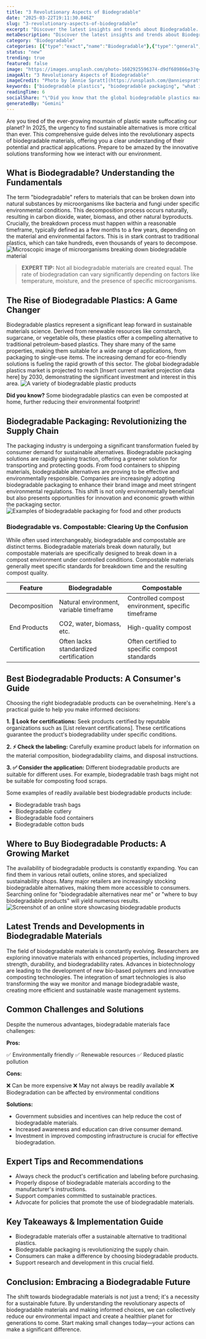 ```yaml
---
title: "3 Revolutionary Aspects of Biodegradable"
date: "2025-03-22T19:11:30.846Z"
slug: "3-revolutionary-aspects-of-biodegradable"
excerpt: "Discover the latest insights and trends about Biodegradable. This comprehensive guide covers everything you need to know about Biodegradable in 2025."
metaDescription: "Discover the latest insights and trends about Biodegradable. This comprehensive guide covers everything you need to know about Biodegradable in 2025."
category: "Biodegradable"
categories: [{"type":"exact","name":"Biodegradable"},{"type":"general","name":"Environmental Science"},{"type":"medium","name":"Waste Management"},{"type":"specific","name":"Composting"},{"type":"niche","name":"Microbial Degradation"}]
status: "new"
trending: true
featured: false
image: "https://images.unsplash.com/photo-1602925596374-d9df689866e3?q=85&w=1200&fit=max&fm=webp&auto=compress"
imageAlt: "3 Revolutionary Aspects of Biodegradable"
imageCredit: "Photo by [Annie Spratt](https://unsplash.com/@anniespratt) on Unsplash"
keywords: ["biodegradable plastics", "biodegradable packaging", "what is biodegradable", "biodegradable materials", "best biodegradable products", "biodegradable vs compostable", "where to buy biodegradable products", "biodegradable trash bags", "biodegradable alternatives", "how to make biodegradable products"]
readingTime: 6
socialShare: "\"Did you know that the global biodegradable plastics market is projected to reach [Insert market projection data here] by 2030? The future of sustainability is here.\""
generatedBy: "Gemini"
---
```




Are you tired of the ever-growing mountain of plastic waste suffocating our planet?  In 2025, the urgency to find sustainable alternatives is more critical than ever.  This comprehensive guide delves into the revolutionary aspects of biodegradable materials, offering you a clear understanding of their potential and practical applications.  Prepare to be amazed by the innovative solutions transforming how we interact with our environment.

## What is Biodegradable? Understanding the Fundamentals

The term "biodegradable" refers to materials that can be broken down into natural substances by microorganisms like bacteria and fungi under specific environmental conditions.  This decomposition process occurs naturally, resulting in carbon dioxide, water, biomass, and other natural byproducts.  Crucially, the breakdown process must happen within a reasonable timeframe, typically defined as a few months to a few years, depending on the material and environmental factors.  This is in stark contrast to traditional plastics, which can take hundreds, even thousands of years to decompose. ![Microscopic image of microorganisms breaking down biodegradable material](https://images.unsplash.com/photo-1602925608065-4f7cbe12ae34?q=85&w=1200&fit=max&fm=webp&auto=compress)

> **EXPERT TIP:**  Not all biodegradable materials are created equal. The rate of biodegradation can vary significantly depending on factors like temperature, moisture, and the presence of specific microorganisms.

## The Rise of Biodegradable Plastics: A Game Changer

Biodegradable plastics represent a significant leap forward in sustainable materials science.  Derived from renewable resources like cornstarch, sugarcane, or vegetable oils, these plastics offer a compelling alternative to traditional petroleum-based plastics.  They share many of the same properties, making them suitable for a wide range of applications, from packaging to single-use items.  The increasing demand for eco-friendly solutions is fueling the rapid growth of this sector.  The global biodegradable plastics market is projected to reach [Insert current market projection data here] by 2030, demonstrating the significant investment and interest in this area. ![A variety of biodegradable plastic products](https://images.unsplash.com/photo-1602925607102-a946cb0a4d4c?q=85&w=1200&fit=max&fm=webp&auto=compress)

**Did you know?** Some biodegradable plastics can even be composted at home, further reducing their environmental footprint!

## Biodegradable Packaging: Revolutionizing the Supply Chain

The packaging industry is undergoing a significant transformation fueled by consumer demand for sustainable alternatives. Biodegradable packaging solutions are rapidly gaining traction, offering a greener solution for transporting and protecting goods.  From food containers to shipping materials, biodegradable alternatives are proving to be effective and environmentally responsible. Companies are increasingly adopting biodegradable packaging to enhance their brand image and meet stringent environmental regulations.  This shift is not only environmentally beneficial but also presents opportunities for innovation and economic growth within the packaging sector. ![Examples of biodegradable packaging for food and other products](https://images.unsplash.com/photo-1602925597310-73c6d467420c?q=85&w=1200&fit=max&fm=webp&auto=compress)

### Biodegradable vs. Compostable: Clearing Up the Confusion

While often used interchangeably, biodegradable and compostable are distinct terms.  Biodegradable materials break down naturally, but compostable materials are specifically designed to break down in a compost environment under controlled conditions.  Compostable materials generally meet specific standards for breakdown time and the resulting compost quality.

| Feature        | Biodegradable                               | Compostable                                     |
|----------------|-------------------------------------------|-------------------------------------------------|
| Decomposition | Natural environment, variable timeframe     | Controlled compost environment, specific timeframe |
| End Products   | CO2, water, biomass, etc.                  | High-quality compost                             |
| Certification  | Often lacks standardized certification       | Often certified to specific compost standards     |

## Best Biodegradable Products: A Consumer's Guide

Choosing the right biodegradable products can be overwhelming.  Here's a practical guide to help you make informed decisions:

**1. 🔑 Look for certifications:**  Seek products certified by reputable organizations such as [List relevant certifications]. These certifications guarantee the product's biodegradability under specific conditions.

**2. ⚡ Check the labeling:** Carefully examine product labels for information on the material composition, biodegradability claims, and disposal instructions.

**3. ✅ Consider the application:** Different biodegradable products are suitable for different uses.  For example, biodegradable trash bags might not be suitable for composting food scraps.

Some examples of readily available best biodegradable products include:

*   Biodegradable trash bags
*   Biodegradable cutlery
*   Biodegradable food containers
*   Biodegradable cotton buds

## Where to Buy Biodegradable Products: A Growing Market

The availability of biodegradable products is constantly expanding.  You can find them in various retail outlets, online stores, and specialized sustainability shops.  Many major retailers are increasingly stocking biodegradable alternatives, making them more accessible to consumers.  Searching online for "biodegradable alternatives near me" or "where to buy biodegradable products" will yield numerous results.  ![Screenshot of an online store showcasing biodegradable products](https://images.unsplash.com/photo-1563391500723-45ce9664ddd6?q=85&w=1200&fit=max&fm=webp&auto=compress)

## Latest Trends and Developments in Biodegradable Materials

The field of biodegradable materials is constantly evolving.  Researchers are exploring innovative materials with enhanced properties, including improved strength, durability, and biodegradability rates.  Advances in biotechnology are leading to the development of new bio-based polymers and innovative composting technologies.  The integration of smart technologies is also transforming the way we monitor and manage biodegradable waste, creating more efficient and sustainable waste management systems.

## Common Challenges and Solutions

Despite the numerous advantages, biodegradable materials face challenges:

**Pros:**

✅ Environmentally friendly
✅ Renewable resources
✅ Reduced plastic pollution

**Cons:**

❌ Can be more expensive
❌ May not always be readily available
❌ Biodegradation can be affected by environmental conditions

**Solutions:**

*   Government subsidies and incentives can help reduce the cost of biodegradable materials.
*   Increased awareness and education can drive consumer demand.
*   Investment in improved composting infrastructure is crucial for effective biodegradation.

## Expert Tips and Recommendations

*   Always check the product's certification and labeling before purchasing.
*   Properly dispose of biodegradable materials according to the manufacturer's instructions.
*   Support companies committed to sustainable practices.
*   Advocate for policies that promote the use of biodegradable materials.

## Key Takeaways & Implementation Guide

*   Biodegradable materials offer a sustainable alternative to traditional plastics.
*   Biodegradable packaging is revolutionizing the supply chain.
*   Consumers can make a difference by choosing biodegradable products.
*   Support research and development in this crucial field.

## Conclusion: Embracing a Biodegradable Future

The shift towards biodegradable materials is not just a trend; it's a necessity for a sustainable future.  By understanding the revolutionary aspects of biodegradable materials and making informed choices, we can collectively reduce our environmental impact and create a healthier planet for generations to come.  Start making small changes today—your actions can make a significant difference.

